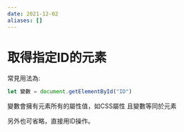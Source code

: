 ```yaml
---
date: 2021-12-02
aliases: []
---
```

# 取得指定ID的元素
常見用法為:
```js
let 變數 = document.getElementById("ID")
```
變數會擁有元素所有的屬性值，如CSS屬性
且變數等同於元素

另外也可省略，直接用ID操作。
